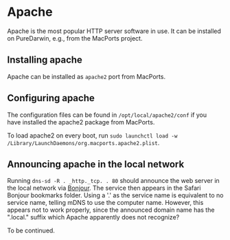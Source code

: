Apache
======

Apache is the most popular HTTP server software in use. It can be installed on PureDarwin, e.g., from the MacPorts project.

Installing apache
-----------------
Apache can be installed as `apache2` port from MacPorts.

Configuring apache
------------------
The configuration files can be found in `/opt/local/apache2/conf` if you have installed the apache2 package from MacPorts.

To load apache2 on every boot, run `sudo launchctl load -w /Library/LaunchDaemons/org.macports.apache2.plist`.

Announcing apache in the local network
--------------------------------------
Running
`dns-sd -R . _http._tcp. . 80` should announce the web server in the local network via [Bonjour](bonjour.html).
The service then appears in the Safari Bonjour bookmarks folder. Using a '.' as the service name is equivalent to no service name, telling mDNS to use the computer name. However, this appears not to work properly, since the announced domain name has the ".local." suffix which Apache apparently does not recognize?

To be continued.